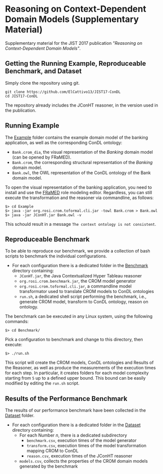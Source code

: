 # Reasoning on Context-Dependent Domain Models (Supplementary Material)

Supplementary material for the JIST 2017 publication *"Reasoning on Context-Dependent Domain Models"*.

## Getting the Running Example, Reproduceable Benchmark, and Dataset

Simply clone the repository using git.

~~~{.bash}
git clone https://github.com/ElCattivo13/JIST17-ConDL
cd JIST17-ConDL
~~~

The repository already includes the JConHT reasoner, in the version used in the publication.

## Running Example

The [Example](Example/) folder contains the example domain model of the banking application, as well as the corresponding ConDL ontology:

* `Bank.crom_dia`, the visual representation of the *Banking* domain model (can be opened by FRaMED).
* `Bank.crom`, the corresponding structural representation of the *Banking* domain model.
* `Bank.owl`, the OWL representation of the ConDL ontology of the Bank domain model.

To open the visual representation of the banking application, you need to install and use the [FRaMED](https://github.com/leondart/FRaMED) role modeling editor. Regardless, you can still execute the transformation and the reasoner via commandline, as follows:

~~~{.bash}
$> cd Example
$> java -jar org.rosi.crom.toformal.cli.jar -towl Bank.crom > Bank.owl
$> java -jar JConHT.jar Bank.owl -v
~~~

This schould result in a message `The context ontology is not consistent`.

## Reproduceable Benchmark

To be able to reproduce our benchmark, we provide a collection of bash scripts to benchmark the individual configurations.

* For each configuration there is a dedicated folder in the [Benchmark](Benchmark/) directory containing:
    * `JConHT.jar`, the Java Contextualized Hyper Tableau reasoner
    * `org.rosi.crom.benchmark.jar`, the CROM model generator 
    * `org.rosi.crom.toformal.cli.jar`, a commandline model transformator used to translate CROM models to ConDL ontologies
    * `run.sh`, a dedicated shell script performing the benchmark, i.e., generate CROM model, transform to ConDL ontology, reason on ontology.
    
The benchmark can be executed in any Linux system, using the following commands:
    
~~~{.bash}
$> cd Benchmark/
~~~

Pick a configuration to benchmark and change to this directory, then execute:

~~~{.bash}
$> ./run.sh
~~~

This script will create the CROM models, ConDL ontologies and Results of the Reasoner, as well as produce the measurements of the execution times for each step. In particular, it creates folders for each model complexity starting from `5` up to a defined upper bound. This bound can be easily modified by editing the `run.sh` script.

## Results of the Performance Benchmark

The results of our performance benchmark have been collected in the [Dataset](Dataset/) folder.

* For each configuration there is a dedicated folder in the [Dataset](Dataset/) directory containing:
    * For each Number *n*, there is a dedicated subdirectory
        * `benchmark.csv`, execution times of the model generator
        * `transform.csv`, execution times of the model transformation mapping CROM to ConDL
        * `reason.csv`, execution times of the JConHT reasoner
    * `models.csv`, collects the properties of the CROM domain models generated by the benchmark
